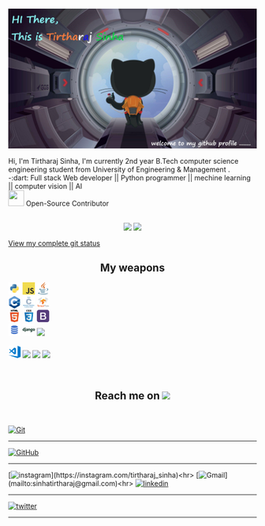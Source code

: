 <p align="center"><img src="wp3082255.jpg" alt="Tirtharaj Sinha github banner" border="0"></p>
Hi, I'm Tirtharaj Sinha, I'm currently 2nd year B.Tech computer science engineering student from University of Engineering & Management .<br>
-:dart: Full stack Web developer || Python programmer || mechine learning || computer vision || AI <br>
<img src="https://icons-for-free.com/iconfiles/png/512/github+logo+social+icon-1320168541937168864.png" height="32px" width="32px"> Open-Source Contributor<br>

<br>
<p align = "center">
<img width="60%" src="https://github-readme-stats.vercel.app/api?username=tirtharajsinha&show_icons=true&theme=tokyonight" />
<img src = "https://github-readme-stats.vercel.app/api/top-langs/?username=tirtharajsinha&langs_count=7&hide=jupyter%20notebook&theme=radical">
  </p>
<a href="https://gitstats.me/tirtharajsinha">View my complete git status</a>



<br/>
<h2 align="center">My weapons</h2>
<p align="center">
          
<code><img height="25" src="https://raw.githubusercontent.com/github/explore/80688e429a7d4ef2fca1e82350fe8e3517d3494d/topics/python/python.png"></code>
<code><img height="25" src="https://raw.githubusercontent.com/github/explore/80688e429a7d4ef2fca1e82350fe8e3517d3494d/topics/javascript/javascript.png"></code>
<code><img height="25" src="https://raw.githubusercontent.com/github/explore/80688e429a7d4ef2fca1e82350fe8e3517d3494d/topics/java/java.png"></code><br>
<code><img height="25" src="https://raw.githubusercontent.com/github/explore/5c058a388828bb5fde0bcafd4bc867b5bb3f26f3/topics/cpp/cpp.png"></code>
<code><img height="25" src="https://raw.githubusercontent.com/github/explore/80688e429a7d4ef2fca1e82350fe8e3517d3494d/topics/c/c.png"></code>
<code><img height="25" src="https://raw.githubusercontent.com/github/explore/80688e429a7d4ef2fca1e82350fe8e3517d3494d/topics/tensorflow/tensorflow.png"></code><br>
<code><img height="25" src="https://raw.githubusercontent.com/github/explore/80688e429a7d4ef2fca1e82350fe8e3517d3494d/topics/html/html.png"></code>
<code><img height="25" src="https://raw.githubusercontent.com/github/explore/80688e429a7d4ef2fca1e82350fe8e3517d3494d/topics/css/css.png"></code>
<code><img height="25" src="https://raw.githubusercontent.com/github/explore/80688e429a7d4ef2fca1e82350fe8e3517d3494d/topics/bootstrap/bootstrap.png"></code><br>
<code><img height="25" src="https://raw.githubusercontent.com/github/explore/80688e429a7d4ef2fca1e82350fe8e3517d3494d/topics/sql/sql.png"></code>
<code><img height="25" src="https://raw.githubusercontent.com/github/explore/80688e429a7d4ef2fca1e82350fe8e3517d3494d/topics/django/django.png"></code>
<code><img height="25" src="https://static.techspot.com/images2/downloads/topdownload/2014/05/phpMyAdmin.png"></code><br/><br>
<code><img height="25" src="https://raw.githubusercontent.com/github/explore/80688e429a7d4ef2fca1e82350fe8e3517d3494d/topics/visual-studio-code/visual-studio-code.png"></code>
<code><img height="25" src="https://seeklogo.com/images/A/atom-logo-19BD90FF87-seeklogo.com.png"></code>
<code><img height="25" src="https://upload.wikimedia.org/wikipedia/commons/thumb/a/a1/PyCharm_Logo.svg/1024px-PyCharm_Logo.svg.png"></code>
<code><img height="25" src="https://static.javatpoint.com/intellij-idea/images/intellij-idea-tutorial.png"></code>
</p>
<br/>
<h2 align="center">Reach me on <img src="https://media.giphy.com/media/mGcNjsfWAjY5AEZNw6/giphy.gif" width="50"></h2>
<br>


[![Git](https://img.shields.io/badge/-Git-black?style=flat&logo=git&link=https://github.com/tirtharajsinha)](https://github.com/hritik5102) <hr>
[![GitHub](https://img.shields.io/badge/-GitHub-181717?style=flat&logo=github&link=https://github.com/tirtharajsinha)](https://github.com/tirtharajsinha)<hr>
[![instagram](https://img.shields.io/badge/-tirtharajsinha-purple?style=flat-square&logo=instagram&logoColor=white&link=https://instagram.com/tirtharaj_sinha/")](https://instagram.com/tirtharaj_sinha)<hr>
[![Gmail](https://img.shields.io/badge/-tirtharajsinha-c14438?style=flat-square&logo=Gmail&logoColor=white&link=mailto:sinhatirtharaj@gmail.com")](mailto:sinhatirtharaj@gmail.com)<hr>
[![linkedin](https://img.shields.io/badge/-TirtharajSinha-blue?style=flat-square&logo=Linkedin&logoColor=white&link=https://www.linkedin.com/in/tirtharaj-sinha-89a9541aa/)](https://www.linkedin.com/in/tirtharaj-sinha-89a9541aa/)<hr>
[![twitter](https://img.shields.io/badge/-Tirtharaj-blue?style=flat-square&logo=twitter&logoColor=white&link=https://twitter.com/tirtharaj_sinha)](https://twitter.com/tirtharaj_sinha)<hr>

